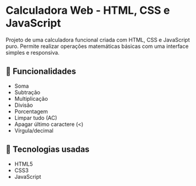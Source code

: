 # Calculadora Web - HTML, CSS e JavaScript

Projeto de uma calculadora funcional criada com HTML, CSS e JavaScript puro. Permite realizar operações matemáticas básicas com uma interface simples e responsiva.

## 🧮 Funcionalidades

- Soma
- Subtração
- Multiplicação
- Divisão
- Porcentagem
- Limpar tudo (AC)
- Apagar último caractere (<)
- Vírgula/decimal

## 🚀 Tecnologias usadas

- HTML5
- CSS3
- JavaScript
